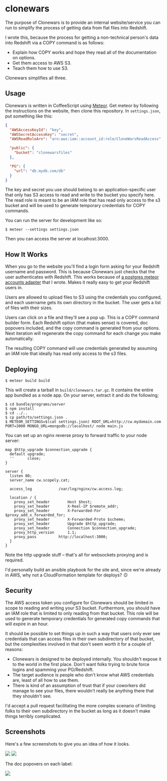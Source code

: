 # clonewars

The purpose of Clonewars is to provide an internal website/service you can run
to simplify the process of getting data from flat files into Redshift.

I wrote this, because the process for getting a non-technical person's data into
Redshift via a COPY command is as follows:

* Explain how COPY works and hope they read all of the documentation on options.
* Get them access to AWS S3.
* Teach them how to use S3.

Clonewars simplifies all three.

## Usage

Clonewars is written in CoffeeScript using [Meteor](http://meteor.com). Get
meteor by following the instructions on the website, then clone this repository.
In `settings.json`, put something like this:

```json
{
  "AWSAccessKeyId": "key",
  "AWSSecretAccessKey": "secret",
  "AWSReadRoleArn": "arn:aws:iam::account_id:role/CloneWarsReadAccess",

  "public": {
    "bucket": "clonewarsfiles"
  },

  "PG": {
    "url": "db.mydb.com/db"
  }
}
```

The key and secret you use should belong to an application-specific user that
only has S3 access to read and write to the bucket you specify here. The read
role is meant to be an IAM role that has read only access to the s3 bucket and
will be used to generate temporary credentials for COPY commands.

You can run the server for development like so:

```
$ meteor --settings settings.json
```

Then you can access the server at localhost:3000.

## How It Works

When you go to the website you'll find a login form asking for your Redshift
username and password. This is because Clonewars just checks that the user
authenticates with Redshift. This works because of [a postgres meteor accounts
adapter](https://github.com/Raynes/meteor-accounts-pg) that I wrote. Makes it
really easy to get your Redshift users in.

Users are allowed to upload files to S3 using the credentials you configured,
and each username gets its own directory in the bucket. The user gets a list of
files with their sizes.

Users can click on a file and they'll see a pop up. This is a COPY command
builder form. Each Redshift option (that makes sense) is covered, doc popovers
included, and the copy command is generated from your options. Next iteration
will regenerate the copy command for each change you make automatically.

The resulting COPY command will use credentials generated by assuming an IAM
role that ideally has read only access to the s3 files.

## Deploying

```
$ meteor build build
```

This will create a tarball in `build/clonewars.tar.gz`. It contains the entire
app bundled as a node app. On your server, extract it and do the following;

```
$ cd bundle/programs/server
$ npm install
$ cd ../..
$ cp path/to/settings.json .
$ METEOR_SETTINGS=$(cat settings.json) ROOT_URL=http://cw.mydomain.com PORT=3000 MONGO_URL=mongodb://localhost/ node main.js
```

You can set up an nginx reverse proxy to forward traffic to your node server:

```
map $http_upgrade $connection_upgrade {
  default upgrade;
  ''      close;
}

server {
  listen 80;
  server_name cw.scopely.cat;

  access_log            /var/log/nginx/cw.access.log;

  location / {
    proxy_set_header        Host $host;
    proxy_set_header        X-Real-IP $remote_addr;
    proxy_set_header        X-Forwarded-For $proxy_add_x_forwarded_for;
    proxy_set_header        X-Forwarded-Proto $scheme;
    proxy_set_header        Upgrade $http_upgrade;
    proxy_set_header        Connection $connection_upgrade;
    proxy_http_version      1.1;
    proxy_pass          http://localhost:3000;
  }
}
```

Note the http upgrade stuff – that's all for websockets proxying and is
required.

I'd personally build an ansible playbook for the site and, since we're already
in AWS, why not a CloudFormation template for deploys? :D

## Security

The AWS access token you configure for Clonewars should be limited in scope to
reading and writing your S3 bucket. Furthermore, you should have an IAM role
that is limited to only reading from that bucket. This role will be used to
generate temporary credentials for generated copy commands that will expire in
an hour.

It should be possible to set things up in such a way that users only ever see
credentials that can access files in their own subdirectory of that bucket, but
the complexities involved in that don't seem worth it for a couple of reasons:

* Clonewars is designed to be deployed internally. You shouldn't expose it to
the world in the first place. Don't want folks trying to brute force logins
and spamming your PG/Redshift.
* The target audience is people who don't know what AWS credentials are, least
of all how to use them.
* There is kind of an assumption of trust that if your coworkers did manage to
see your files, there wouldn't really be anything there that they shouldn't see.

I'd accept a pull request facilitating the more complex scenario of limiting
folks to their own subdirectory in the bucket as long as it doesn't make things
terribly complicated.

## Screenshots

Here's a few screenshots to give you an idea of how it looks.

![](https://dl.dropboxusercontent.com/s/wi45mlnuobj3aqx/2015-01-07%20at%2011.46%20PM%202x.png?dl=0)
![](https://dl.dropboxusercontent.com/s/dp61vp1ityi2ci1/2015-01-08%20at%202.01%20PM.png?dl=0)

The doc popovers on each label:

![](https://dl.dropboxusercontent.com/s/ew5jw5pv846nqq2/2015-01-07%20at%2011.51%20PM%202x.png?dl=0)
